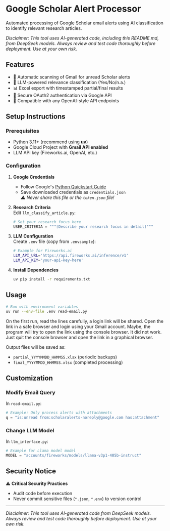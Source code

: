 # Google Scholar Alert Processor
Automated processing of Google Scholar email alerts using AI classification to identify relevant research articles.

*Disclaimer: This tool uses AI-generated code, including this README.md, from DeepSeek models. Always review and test code thoroughly before deployment. Use at your own risk.*

## Features

- 📧 Automatic scanning of Gmail for unread Scholar alerts
- 🧠 LLM-powered relevance classification (Yes/No/n.a.)
- 📊 Excel export with timestamped partial/final results
- 🔐 Secure OAuth2 authentication via Google API
- 🔄 Compatible with any OpenAI-style API endpoints

## Setup Instructions

### Prerequisites
- Python 3.11+ (recommend using **[uv](https://docs.astral.sh/uv/)**)
- Google Cloud Project with **Gmail API enabled**
- LLM API key (Fireworks.ai, OpenAI, etc.)

### Configuration

1. **Google Credentials**  
   - Follow Google's [Python Quickstart Guide](https://developers.google.com/gmail/api/quickstart/python)
   - Save downloaded credentials as `credentials.json`  
     *⚠️ Never share this file or the `token.json` file!*

2. **Research Criteria**  
   Edit `llm_classify_article.py`:
   ```python
   # Set your research focus here
   USER_CRITERIA = """[Describe your research focus in detail]"""
   ```

3. **LLM Configuration**  
   Create `.env` file (copy from `.envsample`):
   ```bash
   # Example for Fireworks.ai
   LLM_API_URL='https://api.fireworks.ai/inference/v1'
   LLM_API_KEY='your-api-key-here'
   ```

4. **Install Dependencies**
   ```bash
   uv pip install -r requirements.txt
   ```

## Usage

```bash
# Run with environment variables
uv run --env-file .env read-email.py
```

On the first run, read the lines carefully, a login link will be shared. Open the link in a safe browser and login using your Gmail account. Maybe, the program will try to open the link using the console browser. It did not work. Just quit the console browser and open the link in a graphical browser.

Output files will be saved as:
- `partial_YYYYMMDD_HHMMSS.xlsx` (periodic backups)
- `final_YYYYMMDD_HHMMSS.xlsx` (completed processing)

## Customization

### Modify Email Query
In `read-email.py`:
```python
# Example: Only process alerts with attachments
q = "is:unread from:scholaralerts-noreply@google.com has:attachment"
```

### Change LLM Model
In `llm_interface.py`:
```python
# Example for Llama model model
MODEL = "accounts/fireworks/models/llama-v3p1-405b-instruct"
```

## Security Notice

⚠️ **Critical Security Practices**
- Audit code before execution
- Never commit sensitive files (`*.json`, `*.env`) to version control

---

*Disclaimer: This tool uses AI-generated code from DeepSeek models. Always review and test code thoroughly before deployment. Use at your own risk.*

